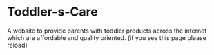 # Toddler-s-Care
A website to provide parents with toddler products across the internet which are affordable and quality oriented.
(if you see this page please reload)
